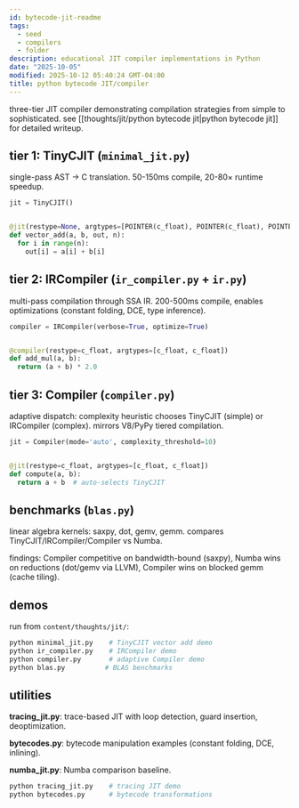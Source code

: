 ```yaml
---
id: bytecode-jit-readme
tags:
  - seed
  - compilers
  - folder
description: educational JIT compiler implementations in Python
date: "2025-10-05"
modified: 2025-10-12 05:40:24 GMT-04:00
title: python bytecode JIT/compiler
---
```


three-tier JIT compiler demonstrating compilation strategies from simple to sophisticated. see [[thoughts/jit/python bytecode jit|python bytecode jit]] for detailed writeup.

## tier 1: TinyCJIT (`minimal_jit.py`)

single-pass AST → C translation. 50-150ms compile, 20-80× runtime speedup.

```python
jit = TinyCJIT()


@jit(restype=None, argtypes=[POINTER(c_float), POINTER(c_float), POINTER(c_float), c_int])
def vector_add(a, b, out, n):
  for i in range(n):
    out[i] = a[i] + b[i]
```

## tier 2: IRCompiler (`ir_compiler.py` + `ir.py`)

multi-pass compilation through SSA IR. 200-500ms compile, enables optimizations (constant folding, DCE, type inference).

```python
compiler = IRCompiler(verbose=True, optimize=True)


@compiler(restype=c_float, argtypes=[c_float, c_float])
def add_mul(a, b):
  return (a + b) * 2.0
```

## tier 3: Compiler (`compiler.py`)

adaptive dispatch: complexity heuristic chooses TinyCJIT (simple) or IRCompiler (complex). mirrors V8/PyPy tiered compilation.

```python
jit = Compiler(mode='auto', complexity_threshold=10)


@jit(restype=c_float, argtypes=[c_float, c_float])
def compute(a, b):
  return a + b  # auto-selects TinyCJIT
```

## benchmarks (`blas.py`)

linear algebra kernels: saxpy, dot, gemv, gemm. compares TinyCJIT/IRCompiler/Compiler vs Numba.

findings: Compiler competitive on bandwidth-bound (saxpy), Numba wins on reductions (dot/gemv via LLVM), Compiler wins on blocked gemm (cache tiling).

## demos

run from `content/thoughts/jit/`:

```bash
python minimal_jit.py    # TinyCJIT vector add demo
python ir_compiler.py    # IRCompiler demo
python compiler.py       # adaptive Compiler demo
python blas.py          # BLAS benchmarks
```

## utilities

**tracing_jit.py**: trace-based JIT with loop detection, guard insertion, deoptimization.

**bytecodes.py**: bytecode manipulation examples (constant folding, DCE, inlining).

**numba_jit.py**: Numba comparison baseline.

```bash
python tracing_jit.py    # tracing JIT demo
python bytecodes.py      # bytecode transformations
```
